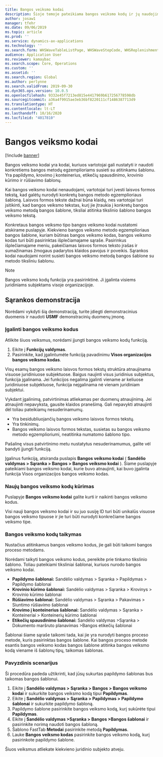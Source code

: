 ```yaml
---
title: Bangos veiksmo kodai
description: Šioje temoje pateikiama bangos veiksmo kodų ir jų naudojimo apžvalga.
author: josaw1
manager: tfehr
ms.date: 09/06/2019
ms.topic: article
ms.prod: ''
ms.service: dynamics-ax-applications
ms.technology: ''
ms.search.form: WHSWaveTableListPage, WHSWaveStepCode, WHSReplenishmentTemplates, WHSWaveTemplateTable
audience: Application User
ms.reviewer: kamaybac
ms.search.scope: Core, Operations
ms.custom: ''
ms.assetid: ''
ms.search.region: Global
ms.author: perlynne
ms.search.validFrom: 2019-09-30
ms.dyn365.ops.version: 10.0.5
ms.openlocfilehash: 9332e45f7213ed815e4417969b617256778598db
ms.sourcegitcommit: a36a4f9915ae3eb36bf8220111cf1486387713d9
ms.translationtype: HT
ms.contentlocale: lt-LT
ms.lasthandoff: 10/16/2020
ms.locfileid: "4017810"
---
```

# <a name="wave-step-codes"></a>Bangos veiksmo kodai

[!include [banner](../includes/banner.md)]

Bangos veiksmo kodai yra kodai, kuriuos vartotojai gali nustatyti ir naudoti konkretiems bangos metodų egzemplioriams susieti su atitinkamu šablonu. Yra papildymo, krovimo į konteinerius, etikečių spausdinimo, krovinio kūrimo ir rūšiavimo šablonų.

Kai bangos veiksmo kodai nenaudojami, vartotojai turi įvesti laisvos formos tekstą, kad galėtų nurodyti konkretų bangos metodo egzemplioriaus šabloną. Laisvos formos tekste dažnai būna klaidų, nes vartotojai turi įsitikinti, kad bangos veiksmo tekstas, kurį jie įtraukia į konkretų bangos veiksmo metodą bangos šablone, tiksliai atitinka tikslinio šablono bangos veiksmo tekstą.

Konkretaus bangos veiksmo tipo bangos veiksmo kodai nustatomi atskirame puslapyje. Kiekvieno bangos veiksmo metodo egzemplioriaus bangos šablone, kuriam būtinas bangos veiksmo kodas, bangos veiksmo kodas turi būti pasirinktas išplečiamajame sąraše. Pasirinkus išplečiamajame meniu, pakeičiamas laisvos formos teksto įrašas ir sumažinamas žmogaus padarytos klaidos pavojus ir poveikis. Sąrankos kodai naudojami norint susieti bangos veiksmo metodą bangos šablone su metodo tiksliniu šablonu.

> [!NOTE]
> Bangos veiksmo kodų funkcija yra pasirinktinė. Ji įgalinta visiems juridiniams subjektams visoje organizacijoje.

## <a name="setup-demo"></a>Sąrankos demonstracija 

Norėdami vykdyti šią demonstraciją, turite įdiegti demonstracinius duomenis ir naudoti **USMF** demonstracinių duomenų įmonę.

### <a name="enable-wave-step-codes"></a>Įgalinti bangos veiksmo kodus

Atlikite šiuos veiksmus, norėdami įjungti bangos veiksmo kodų funkciją.

1. Eikite į **Funkcijų valdymas**.
2. Pasirinkite, kad įgalintumėte funkciją pavadinimu **Visos organizacijos bangos veiksmo kodas**.

Visų esamų bangos veiksmo laisvos formos tekstų struktūra atnaujinama visuose juridiniuose subjektuose. Baigus naujinti visus juridinius subjektus, funkcija įgalinama. Jei funkcijos negalima įgalinti viename ar keliuose juridiniuose subjektuose, funkcija neįgalinama nė vienam juridiniam subjektui.

Vykdant įgalinimą, patvirtinimas atliekamas per duomenų atnaujinimą. Jei atnaujinti nepavyksta, gausite klaidos pranešimą. Gali nepavykti atnaujinti dėl toliau pateikiamų nesuderinamumų.

- Yra besidubliuojančių bangos veiksmo laisvos formos tekstų.
- Yra tinkinimų.
- Bangos veiksmo laisvos formos tekstas, susietas su bangos veiksmo metodo egzemplioriumi, neatitinka numatomo šablono tipo.

Pašalinę visus patvirtinimo metu nustatytus nesuderinamumus, galite vėl bandyti įjungti funkciją.

Įgalinus funkciją, atsiranda puslapis **Bangos veiksmo kodai** ( **Sandėlio valdymas \> Sąranka \> Bangos \> Bangos veiksmo kodai** ). Šiame puslapyje pateikiami bangos veiksmo kodai, kurie buvo atnaujinti, kai buvo įgalinta funkcija Visos organizacijos bangos veiksmo kodas.

### <a name="create-new-wave-step-codes"></a>Naujų bangos veiksmo kodų kūrimas

Puslapyje **Bangos veiksmo kodai** galite kurti ir naikinti bangos veiksmo kodus.

Visi nauji bangos veiksmo kodai ir su juo susiję ID turi būti unikalūs visuose bangos veiksmo tipuose ir jie turi būti nurodyti konkrečiame bangos veiksmo tipe.

### <a name="apply-wave-step-codes"></a>Bangos veiksmo kodų taikymas

Nustačius atitinkamus bangos veiksmo kodus, jie gali būti taikomi bangos proceso metodams.

Norėdami taikyti bangos veiksmo kodus, pereikite prie tinkamo tikslinio šablono. Toliau pateikiami tiksliniai šablonai, kuriuos nurodo bangos veiksmo kodai.

- **Papildymo šablonai:** Sandėlio valdymas \> Sąranka \> Papildymas \> Papildymo šablonai
- **Krovinio kūrimo šablonai:** Sandėlio valdymas \> Sąranka \> Krovinys \> Krovinio kūrimo šablonai
- **Rūšiavimo šablonai:** Sandėlio valdymas \> Sąranka \> Pakavimas \> Siuntimo rūšiavimo šablonai
- **Krovimo į konteinerius šablonai:** Sandėlio valdymas \> Sąranka \> Konteineriai \> Konteinerių kūrimo šablonai
- **Etikečių spausdinimo šablonai:** Sandėlio valdymas \>Sąranka \> Dokumento maršruto planavimas \>Bangos etikečių šablonai

Šablonai šiame sąraše taikomi tada, kai jie yra nurodyti bangos proceso metode, kuris pasirinktas bangos šablone. Kai bangos proceso metode esantis bangos veiksmo kodas bangos šablone atitinka bangos veiksmo kodą viename iš šablonų tipų, taikomas šablonas.

### <a name="sample-scenario"></a>Pavyzdinis scenarijus

Ši procedūra padeda užtikrinti, kad jūsų sukurtas papildymo šablonas bus taikomas bangos šablonui.

1. Eikite į **Sandėlio valdymas \> Sąranka \> Bangos \> Bangos veiksmo kodai** ir sukurkite bangos veiksmo kodą tipui **Papildymas**.
2. Eikite į **Sandėlio valdymas \> Sąranka \> Papildymas \> Papildymo šablonai** ir sukurkite papildymo šabloną.
3. Papildymo šablone pasirinkite bangos veiksmo kodą, kurį sukūrėte tipui **Papildymas**.
4. Eikite į **Sandėlio valdymas \>Sąranka \> Bangos \>Bangos šablonai** ir pasirinkite norimą naudoti bangos šabloną.
5. Šablono FastTab **Metodai** pasirinkite metodą **Papildymas**.
6. Lauke **Bangos veiksmo kodas** pasirinkite bangos veiksmo kodą, kurį pasirinkote papildymo šablone.

Šiuos veiksmus atliekate kiekvieno juridinio subjekto atveju.
